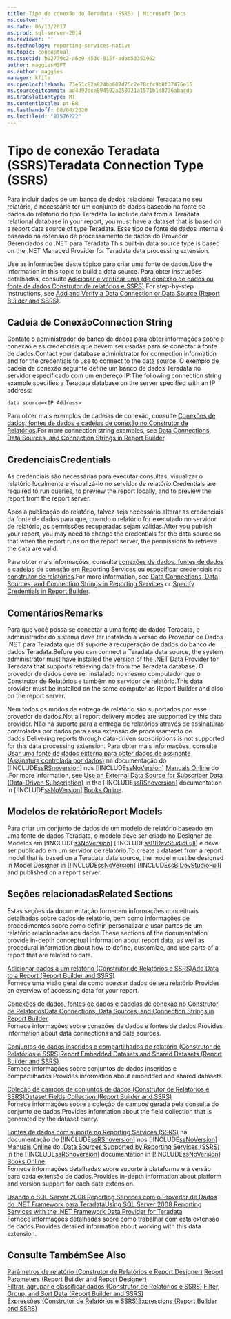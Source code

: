 ```yaml
---
title: Tipo de conexão do Teradata (SSRS) | Microsoft Docs
ms.custom: ''
ms.date: 06/13/2017
ms.prod: sql-server-2014
ms.reviewer: ''
ms.technology: reporting-services-native
ms.topic: conceptual
ms.assetid: b02779c2-a6b9-453c-815f-adad53353952
author: maggiesMSFT
ms.author: maggies
manager: kfile
ms.openlocfilehash: 73e51c82a824bb607d75c2e78cfc9b0f37476e15
ms.sourcegitcommit: ad4d92dce894592a259721a1571b1d8736abacdb
ms.translationtype: MT
ms.contentlocale: pt-BR
ms.lasthandoff: 08/04/2020
ms.locfileid: "87576222"
---
```

# <a name="teradata-connection-type-ssrs"></a><span data-ttu-id="707df-102">Tipo de conexão Teradata (SSRS)</span><span class="sxs-lookup"><span data-stu-id="707df-102">Teradata Connection Type (SSRS)</span></span>
  <span data-ttu-id="707df-103">Para incluir dados de um banco de dados relacional Teradata no seu relatório, é necessário ter um conjunto de dados baseado na fonte de dados do relatório do tipo Teradata.</span><span class="sxs-lookup"><span data-stu-id="707df-103">To include data from a Teradata relational database in your report, you must have a dataset that is based on a report data source of type Teradata.</span></span> <span data-ttu-id="707df-104">Esse tipo de fonte de dados interna é baseado na extensão de processamento de dados do Provedor Gerenciados do .NET para Teradata.</span><span class="sxs-lookup"><span data-stu-id="707df-104">This built-in data source type is based on the .NET Managed Provider for Teradata data processing extension.</span></span>  
  
 <span data-ttu-id="707df-105">Use as informações deste tópico para criar uma fonte de dados.</span><span class="sxs-lookup"><span data-stu-id="707df-105">Use the information in this topic to build a data source.</span></span> <span data-ttu-id="707df-106">Para obter instruções detalhadas, consulte [Adicionar e verificar uma &#40;de conexão de dados ou fonte de dados Construtor de relatórios e SSRS&#41;](add-and-verify-a-data-connection-report-builder-and-ssrs.md).</span><span class="sxs-lookup"><span data-stu-id="707df-106">For step-by-step instructions, see [Add and Verify a Data Connection or Data Source &#40;Report Builder and SSRS&#41;](add-and-verify-a-data-connection-report-builder-and-ssrs.md).</span></span>  
  
##  <a name="connection-string"></a><a name="Connection"></a> <span data-ttu-id="707df-107">Cadeia de Conexão</span><span class="sxs-lookup"><span data-stu-id="707df-107">Connection String</span></span>  
 <span data-ttu-id="707df-108">Contate o administrador do banco de dados para obter informações sobre a conexão e as credenciais que devem ser usadas para se conectar à fonte de dados.</span><span class="sxs-lookup"><span data-stu-id="707df-108">Contact your database administrator for connection information and for the credentials to use to connect to the data source.</span></span> <span data-ttu-id="707df-109">O exemplo de cadeia de conexão seguinte define um banco de dados Teradata no servidor especificado com um endereço IP:</span><span class="sxs-lookup"><span data-stu-id="707df-109">The following connection string example specifies a Teradata database on the server specified with an IP address:</span></span>  
  
```  
data source=<IP Address>  
```  
  
 <span data-ttu-id="707df-110">Para obter mais exemplos de cadeias de conexão, consulte [Conexões de dados, fontes de dados e cadeias de conexão no Construtor de Relatórios](../data-connections-data-sources-and-connection-strings-in-report-builder.md).</span><span class="sxs-lookup"><span data-stu-id="707df-110">For more connection string examples, see [Data Connections, Data Sources, and Connection Strings in Report Builder](../data-connections-data-sources-and-connection-strings-in-report-builder.md).</span></span>  
  
##  <a name="credentials"></a><a name="Credentials"></a> <span data-ttu-id="707df-111">Credenciais</span><span class="sxs-lookup"><span data-stu-id="707df-111">Credentials</span></span>  
 <span data-ttu-id="707df-112">As credenciais são necessárias para executar consultas, visualizar o relatório localmente e visualizá-lo no servidor de relatório.</span><span class="sxs-lookup"><span data-stu-id="707df-112">Credentials are required to run queries, to preview the report locally, and to preview the report from the report server.</span></span>  
  
 <span data-ttu-id="707df-113">Após a publicação do relatório, talvez seja necessário alterar as credenciais da fonte de dados para que, quando o relatório for executado no servidor de relatório, as permissões recuperadas sejam válidas.</span><span class="sxs-lookup"><span data-stu-id="707df-113">After you publish your report, you may need to change the credentials for the data source so that when the report runs on the report server, the permissions to retrieve the data are valid.</span></span>  
  
 <span data-ttu-id="707df-114">Para obter mais informações, consulte [conexões de dados, fontes de dados e cadeias de conexão em Reporting Services](../data-connections-data-sources-and-connection-strings-in-reporting-services.md) ou [especificar credenciais no construtor de relatórios](../specify-credentials-in-report-builder.md).</span><span class="sxs-lookup"><span data-stu-id="707df-114">For more information, see [Data Connections, Data Sources, and Connection Strings in Reporting Services](../data-connections-data-sources-and-connection-strings-in-reporting-services.md) or [Specify Credentials in Report Builder](../specify-credentials-in-report-builder.md).</span></span>  

##  <a name="remarks"></a><a name="Remarks"></a> <span data-ttu-id="707df-115">Comentários</span><span class="sxs-lookup"><span data-stu-id="707df-115">Remarks</span></span>  
 <span data-ttu-id="707df-116">Para que você possa se conectar a uma fonte de dados Teradata, o administrador do sistema deve ter instalado a versão do Provedor de Dados .NET para Teradata que dá suporte à recuperação de dados do banco de dados Teradata.</span><span class="sxs-lookup"><span data-stu-id="707df-116">Before you can connect a Teradata data source, the system administrator must have installed the version of the .NET Data Provider for Teradata that supports retrieving data from the Teradata database.</span></span> <span data-ttu-id="707df-117">O provedor de dados deve ser instalado no mesmo computador que o Construtor de Relatórios e também no servidor de relatório.</span><span class="sxs-lookup"><span data-stu-id="707df-117">This data provider must be installed on the same computer as Report Builder and also on the report server.</span></span>  
  
 <span data-ttu-id="707df-118">Nem todos os modos de entrega de relatório são suportados por esse provedor de dados.</span><span class="sxs-lookup"><span data-stu-id="707df-118">Not all report delivery modes are supported by this data provider.</span></span> <span data-ttu-id="707df-119">Não há suporte para a entrega de relatórios através de assinaturas controladas por dados para essa extensão de processamento de dados.</span><span class="sxs-lookup"><span data-stu-id="707df-119">Delivering reports through data-driven subscriptions is not supported for this data processing extension.</span></span> <span data-ttu-id="707df-120">Para obter mais informações, consulte [Usar uma fonte de dados externa para obter dados de assinante &#40;Assinatura controlada por dados&#41;](../subscriptions/use-an-external-data-source-for-subscriber-data-data-driven-subscription.md) na documentação do [!INCLUDE[ssRSnoversion](../../../includes/ssrsnoversion-md.md)] nos [!INCLUDE[ssNoVersion](../../../includes/ssnoversion-md.md)] [Manuais Online](https://go.microsoft.com/fwlink/?linkid=121312) do .</span><span class="sxs-lookup"><span data-stu-id="707df-120">For more information, see [Use an External Data Source for Subscriber Data &#40;Data-Driven Subscription&#41;](../subscriptions/use-an-external-data-source-for-subscriber-data-data-driven-subscription.md) in the [!INCLUDE[ssRSnoversion](../../../includes/ssrsnoversion-md.md)] documentation in [!INCLUDE[ssNoVersion](../../../includes/ssnoversion-md.md)] [Books Online](https://go.microsoft.com/fwlink/?linkid=121312).</span></span>  

##  <a name="report-models"></a><a name="Models"></a> <span data-ttu-id="707df-121">Modelos de relatório</span><span class="sxs-lookup"><span data-stu-id="707df-121">Report Models</span></span>  
 <span data-ttu-id="707df-122">Para criar um conjunto de dados de um modelo de relatório baseado em uma fonte de dados Teradata, o modelo deve ser criado no Designer de Modelos em [!INCLUDE[ssNoVersion](../../../includes/ssnoversion-md.md)] [!INCLUDE[ssBIDevStudioFull](../../includes/ssbidevstudiofull-md.md)] e deve ser publicado em um servidor de relatório.</span><span class="sxs-lookup"><span data-stu-id="707df-122">To create a dataset from a report model that is based on a Teradata data source, the model must be designed in Model Designer in [!INCLUDE[ssNoVersion](../../../includes/ssnoversion-md.md)] [!INCLUDE[ssBIDevStudioFull](../../includes/ssbidevstudiofull-md.md)] and published on a report server.</span></span>  

##  <a name="related-sections"></a><a name="Related"></a> <span data-ttu-id="707df-123">Seções relacionadas</span><span class="sxs-lookup"><span data-stu-id="707df-123">Related Sections</span></span>  
 <span data-ttu-id="707df-124">Estas seções da documentação fornecem informações conceituais detalhadas sobre dados de relatório, bem como informações de procedimentos sobre como definir, personalizar e usar partes de um relatório relacionadas aos dados.</span><span class="sxs-lookup"><span data-stu-id="707df-124">These sections of the documentation provide in-depth conceptual information about report data, as well as procedural information about how to define, customize, and use parts of a report that are related to data.</span></span>  
  
 [<span data-ttu-id="707df-125">Adicionar dados a um relatório &#40;Construtor de Relatórios e SSRS&#41;</span><span class="sxs-lookup"><span data-stu-id="707df-125">Add Data to a Report &#40;Report Builder and SSRS&#41;</span></span>](report-datasets-ssrs.md)  
 <span data-ttu-id="707df-126">Fornece uma visão geral de como acessar dados de seu relatório.</span><span class="sxs-lookup"><span data-stu-id="707df-126">Provides an overview of accessing data for your report.</span></span>  
  
 [<span data-ttu-id="707df-127">Conexões de dados, fontes de dados e cadeias de conexão no Construtor de Relatórios</span><span class="sxs-lookup"><span data-stu-id="707df-127">Data Connections, Data Sources, and Connection Strings in Report Builder</span></span>](../data-connections-data-sources-and-connection-strings-in-report-builder.md)  
 <span data-ttu-id="707df-128">Fornece informações sobre conexões de dados e fontes de dados.</span><span class="sxs-lookup"><span data-stu-id="707df-128">Provides information about data connections and data sources.</span></span>  
  
 [<span data-ttu-id="707df-129">Conjuntos de dados inseridos e compartilhados de relatório &#40;Construtor de Relatórios e SSRS&#41;</span><span class="sxs-lookup"><span data-stu-id="707df-129">Report Embedded Datasets and Shared Datasets &#40;Report Builder and SSRS&#41;</span></span>](report-embedded-datasets-and-shared-datasets-report-builder-and-ssrs.md)  
 <span data-ttu-id="707df-130">Fornece informações sobre conjuntos de dados inseridos e compartilhados.</span><span class="sxs-lookup"><span data-stu-id="707df-130">Provides information about embedded and shared datasets.</span></span>  
  
 [<span data-ttu-id="707df-131">Coleção de campos de conjuntos de dados &#40;Construtor de Relatórios e SSRS&#41;</span><span class="sxs-lookup"><span data-stu-id="707df-131">Dataset Fields Collection &#40;Report Builder and SSRS&#41;</span></span>](dataset-fields-collection-report-builder-and-ssrs.md)  
 <span data-ttu-id="707df-132">Fornece informações sobre a coleção de campos gerada pela consulta do conjunto de dados.</span><span class="sxs-lookup"><span data-stu-id="707df-132">Provides information about the field collection that is generated by the dataset query.</span></span>  
  
 <span data-ttu-id="707df-133">[Fontes de dados com suporte no Reporting Services &#40;SSRS&#41;](../create-deploy-and-manage-mobile-and-paginated-reports.md) na documentação do [!INCLUDE[ssRSnoversion](../../../includes/ssrsnoversion-md.md)] nos [!INCLUDE[ssNoVersion](../../../includes/ssnoversion-md.md)] [Manuais Online](https://go.microsoft.com/fwlink/?linkid=121312) do .</span><span class="sxs-lookup"><span data-stu-id="707df-133">[Data Sources Supported by Reporting Services &#40;SSRS&#41;](../create-deploy-and-manage-mobile-and-paginated-reports.md) in the [!INCLUDE[ssRSnoversion](../../../includes/ssrsnoversion-md.md)] documentation in [!INCLUDE[ssNoVersion](../../../includes/ssnoversion-md.md)] [Books Online](https://go.microsoft.com/fwlink/?linkid=121312).</span></span>  
 <span data-ttu-id="707df-134">Fornece informações detalhadas sobre suporte à plataforma e à versão para cada extensão de dados.</span><span class="sxs-lookup"><span data-stu-id="707df-134">Provides in-depth information about platform and version support for each data extension.</span></span>  
  
 [<span data-ttu-id="707df-135">Usando o SQL Server 2008 Reporting Services com o Provedor de Dados do .NET Framework para Teradata</span><span class="sxs-lookup"><span data-stu-id="707df-135">Using SQL Server 2008 Reporting Services with the .NET Framework Data Provider for Teradata</span></span>](https://go.microsoft.com/fwlink/?LinkID=130848)  
 <span data-ttu-id="707df-136">Fornece informações detalhadas sobre como trabalhar com esta extensão de dados.</span><span class="sxs-lookup"><span data-stu-id="707df-136">Provides detailed information about working with this data extension.</span></span>  

## <a name="see-also"></a><span data-ttu-id="707df-137">Consulte Também</span><span class="sxs-lookup"><span data-stu-id="707df-137">See Also</span></span>  
 <span data-ttu-id="707df-138">[Parâmetros de relatório &#40;Construtor de Relatórios e Report Designer&#41;](../report-design/report-parameters-report-builder-and-report-designer.md) </span><span class="sxs-lookup"><span data-stu-id="707df-138">[Report Parameters &#40;Report Builder and Report Designer&#41;](../report-design/report-parameters-report-builder-and-report-designer.md) </span></span>  
 <span data-ttu-id="707df-139">[Filtrar, agrupar e classificar dados &#40;Construtor de Relatórios e SSRS&#41;](../report-design/filter-group-and-sort-data-report-builder-and-ssrs.md) </span><span class="sxs-lookup"><span data-stu-id="707df-139">[Filter, Group, and Sort Data &#40;Report Builder and SSRS&#41;](../report-design/filter-group-and-sort-data-report-builder-and-ssrs.md) </span></span>  
 [<span data-ttu-id="707df-140">Expressões &#40;Construtor de Relatórios e SSRS&#41;</span><span class="sxs-lookup"><span data-stu-id="707df-140">Expressions &#40;Report Builder and SSRS&#41;</span></span>](../report-design/expressions-report-builder-and-ssrs.md)  
